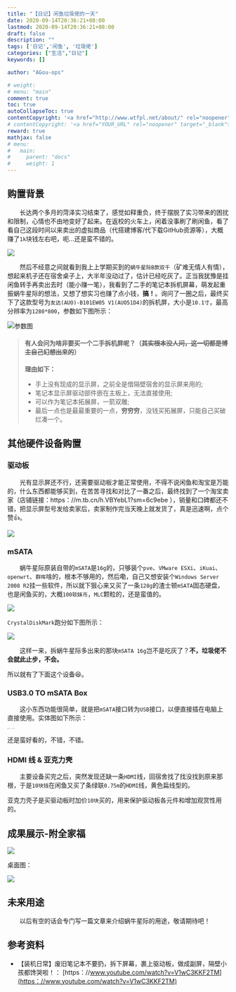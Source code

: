 ```yaml
---
title: "【日记】闲鱼垃圾佬的一天"
date: 2020-09-14T20:36:21+08:00
lastmod: 2020-09-14T20:36:21+08:00
draft: false
description: ""
tags: ['日记','闲鱼', '垃圾佬']
categories: ["生活","日记"]
keywords: []

author: "AGou-ops"

# weight:
# menu: "main"
comment: true
toc: true
autoCollapseToc: true
contentCopyright: '<a href="http://www.wtfpl.net/about/" rel="noopener" target="_blank">WTFPL v2</a>'
# contentCopyright: '<a href="YOUR_URL" rel="noopener" target="_blank">See origin</a>'
reward: true
mathjax: false
# menu:
#   main:
#     parent: "docs"
#     weight: 1
---
```



## 购置背景
  　　长达两个多月的菏泽实习结束了，感觉如释重负，终于摆脱了实习带来的困扰和限制，心情也不由地变好了起来。在返校的火车上，闲着没事刷了刷闲鱼，看了看自己这段时间以来卖出的虚拟商品（代搭建博客/代下载GitHub资源等），大概赚了`1k`块钱左右吧，呃...还是蛮不错的。
<!--more-->


![](http://cdn.agou-ops.cn/blog-images/xianyu_1/Screenshot%20from%202020-09-14%2021-04-11.png)

  　　然后不经意之间就看到我上上学期买到的`蜗牛星际B款双千`（矿难无情人有情），想起来机子还在宿舍桌子上，大半年没动过了，估计已经吃灰了。正当我犹豫是挂闲鱼转手再卖出去时（能小赚一笔），我看到了二手的笔记本拆机屏幕，萌发起重振蜗牛星际的想法，又想了想实习也赚了点小钱，**搞！**。询问了一圈之后，最终买下了这款型号为`友达(AUO)-B101EW05 V1(AUO51D4)`的拆机屏，大小是`10.1寸`，最高分辨率为`1280*800`，参数如下图所示：

![参数图](http://cdn.agou-ops.cn/blog-images/xianyu_1/2ce6e2ceee2668b8034a05108ebfc531.jpg)

> #### 有人会问为啥非要买一个二手拆机屏呢？（~~其实根本没人问，这一切都是博主自己幻想出来的~~）
>
> **理由如下：**
>
> - 手上没有现成的显示屏，之前全是借隔壁宿舍的显示屏来用的;
> - 笔记本显示屏驱动部件嵌在主板上，无法直接使用;
> - 可以作为笔记本拓展屏，一箭双雕;
> - 最后一点也是最最重要的一点，**穷穷穷**，没钱买拓展屏，只能自己买破烂凑一个。

## 其他硬件设备购置

### 驱动板

  　　光有显示屏还不行，还需要驱动板才能正常使用，不得不说闲鱼和淘宝是万能的，什么东西都能够买到，在苦苦寻找和对比了一番之后，最终找到了一个淘宝卖家（店铺链接：https：//m.tb.cn/h.VBYebL1?sm=6c9ebe ），销量和口碑都还不错，把显示屏型号发给卖家后，卖家制作完当天晚上就发货了，真是迅速啊，点个赞:+1:。


![](http://cdn.agou-ops.cn/blog-images/xianyu_1/Screenshot%20from%202020-09-14%2021-07-31.png)

### mSATA

  　　蜗牛星际原装自带的`mSATA`是`16g`的，只够装个`pve`、`VMware ESXi`、`iKuai`、`openwrt`、`群晖`啥的，根本不够用的，然后嘞，自己又想安装个`Windows Server 2008 R2`挂一些软件，所以就下狠心来又买了一条`128g`的渣士顿`mSATA`固态硬盘，也是闲鱼买的，大概`100软妹币`，`MLC`颗粒的，还是蛮值的。


![](http://cdn.agou-ops.cn/blog-images/xianyu_1/Screenshot%20from%202020-09-14%2021-07-03.png)

`CrystalDiskMark`跑分如下图所示：

![](http://cdn.agou-ops.cn/blog-images/xianyu_1/%E9%87%91%E5%A3%AB%E9%A1%BFmSATA-128g2020-09-13.png)

  　　这样一来，拆蜗牛星际多出来的那块`mSATA 16g`岂不是吃灰了？**不，垃圾佬不会就此止步，不会。**  

所以就有了下面这个设备:laughing:。

### USB3.0 TO mSATA Box

  　　这小东西功能很简单，就是把`mSATA`接口转为`USB`接口，以便直接插在电脑上直接使用。实体图如下所示：

<img src="http://cdn.agou-ops.cn/blog-images/xianyu_1/IMG_20200914_140533.jpg" alt="USB3.0 TO mSATA Box" style="zoom:10%;" />

还是蛮好看的，不错，不错。

### HDMI 线 & 亚克力壳

  　　主要设备买完之后，突然发现还缺一条`HDMI`线，回宿舍找了找没找到原来那根，于是`10块钱`在闲鱼又买了条绿联`0.75m`的`HDMI`线，黄色扁线型的。

亚克力壳子是买驱动板时加价`10块`买的，用来保护驱动板各元件和增加观赏性用的。

## 成果展示-附全家福

![](http://cdn.agou-ops.cn/blog-images/xianyu_1/IMG_20200914_143028.jpg)

桌面图：

![](http://cdn.agou-ops.cn/blog-images/xianyu_1/1600085743650.jpg)

## 未来用途

　　以后有空的话会专门写一篇文章来介绍蜗牛星际的用途，敬请期待吧！

## 参考资料

-  【装机日常】废旧笔记本不要扔，拆下屏幕，裹上驱动板，做成副屏，隔壁小孩都馋哭啦！：  [https：//www.youtube.com/watch?v=V1wC3KKF2TM](https：//www.youtube.com/watch?v=V1wC3KKF2TM)